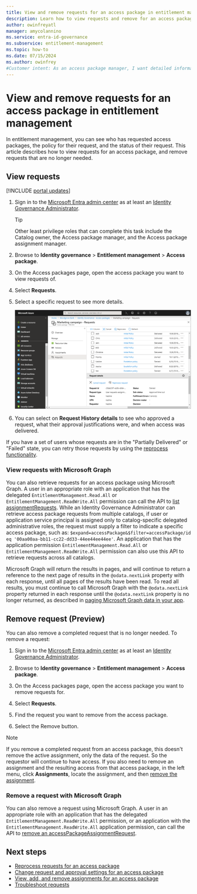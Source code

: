 ```yaml
---
title: View and remove requests for an access package in entitlement management - Microsoft Entra
description: Learn how to view requests and remove for an access package in entitlement management.
author: owinfreyatl
manager: amycolannino
ms.service: entra-id-governance
ms.subservice: entitlement-management
ms.topic: how-to
ms.date: 07/15/2024
ms.author: owinfrey
#Customer intent: As an access package manager, I want detailed information about requests for access packages so that I can view the status and troubleshoot any issues.
---
```

# View and remove requests for an access package in entitlement management

In entitlement management, you can see who has requested access packages, the policy for their request, and the status of their request. This article describes how to view requests for an access package, and remove requests that are no longer needed.

## View requests

[!INCLUDE [portal updates](../includes/portal-update.md)]

1. Sign in to the [Microsoft Entra admin center](https://entra.microsoft.com) as at least an [Identity Governance Administrator](../identity/role-based-access-control/permissions-reference.md#identity-governance-administrator).
    > [!TIP]
    > Other least privilege roles that can complete this task include the Catalog owner, the Access package manager, and the Access package assignment manager.
1. Browse to **Identity governance** > **Entitlement management** > **Access package**.

1. On the Access packages page, open the access package you want to view requests of.

1. Select **Requests**.

1. Select a specific request to see more details.

    ![List of requests for an access package](./media/entitlement-management-access-package-requests/requests-list.png)

1. You can select on **Request History details** to see who approved a request, what their approval justifications were, and when access was delivered.

If you have a set of users whose requests are in the "Partially Delivered" or "Failed" state, you can retry those requests by using the [reprocess functionality](entitlement-management-reprocess-access-package-requests.md).

### View requests with Microsoft Graph
You can also retrieve requests for an access package using Microsoft Graph. A user in an appropriate role with an application that has the delegated `EntitlementManagement.Read.All` or `EntitlementManagement.ReadWrite.All` permission can call the API to [list assignmentRequests](/graph/api/entitlementmanagement-list-assignmentrequests?view=graph-rest-1.0&preserve-view=true). While an Identity Governance Administrator can retrieve access package requests from multiple catalogs, if user or application service principal is assigned only to catalog-specific delegated administrative roles, the request must supply a filter to indicate a specific access package, such as: `$expand=accessPackage&$filter=accessPackage/id eq '00aa00aa-bb11-cc22-dd33-44ee44ee44ee'`. An application that has the application permission `EntitlementManagement.Read.All` or `EntitlementManagement.ReadWrite.All` permission can also use this API to retrieve requests across all catalogs.

Microsoft Graph will return the results in pages, and will continue to return a reference to the next page of results in the `@odata.nextLink` property with each response, until all pages of the results have been read. To read all results, you must continue to call Microsoft Graph with the `@odata.nextLink` property returned in each response until the `@odata.nextLink` property is no longer returned, as described in [paging Microsoft Graph data in your app](/graph/paging).

## Remove request (Preview)

You can also remove a completed request that is no longer needed. To remove a request:

1. Sign in to the [Microsoft Entra admin center](https://entra.microsoft.com) as at least an [Identity Governance Administrator](../identity/role-based-access-control/permissions-reference.md#identity-governance-administrator).

1. Browse to **Identity governance** > **Entitlement management** > **Access package**.

1. On the Access packages page, open the access package you want to remove requests for.

1. Select **Requests**.

1. Find the request you want to remove from the access package.

1. Select the Remove button.

> [!NOTE]
> If you remove a completed request from an access package, this doesn't remove the active assignment, only the data of the request. So the requestor will continue to have access. If you also need to remove an assignment and the resulting access from that access package, in the left menu, click **Assignments**, locate the assignment, and then [remove the assignment](entitlement-management-access-package-assignments.md).

### Remove a request with Microsoft Graph

You can also remove a request using Microsoft Graph. A user in an appropriate role with an application that has the delegated `EntitlementManagement.ReadWrite.All` permission, or an application with the `EntitlementManagement.ReadWrite.All` application permission, can call the API to [remove an accessPackageAssignmentRequest](/graph/api/accesspackageassignmentrequest-delete).

## Next steps

- [Reprocess requests for an access package](entitlement-management-reprocess-access-package-requests.md)
- [Change request and approval settings for an access package](entitlement-management-access-package-request-policy.md)
- [View, add, and remove assignments for an access package](entitlement-management-access-package-assignments.md)
- [Troubleshoot requests](entitlement-management-troubleshoot.md#requests)
